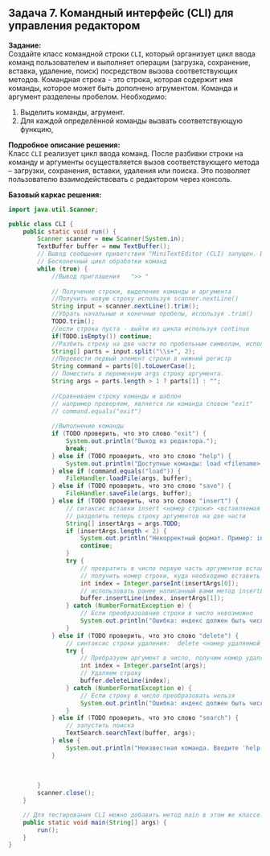 
## Задача 7. Командный интерфейс (CLI) для управления редактором

**Задание:**  
Создайте класс командной строки `CLI`, который организует цикл ввода команд пользователем и выполняет операции (загрузка, сохранение, вставка, удаление, поиск) посредством вызова соответствующих методов.
Командная строка - это строка, которая содержит имя команды, которое может быть дополнено агрументом. Команда и аргумент разделены пробелом.
Необходимо:
1. Выделить команды, агрумент.
2. Для каждой определённой команды вызвать соответствующую функцию, 

**Подробное описание решения:**  
Класс `CLI` реализует цикл ввода команд. После разбивки строки на команду и аргументы осуществляется вызов соответствующего метода – загрузки, сохранения, вставки, удаления или поиска. Это позволяет пользователю взаимодействовать с редактором через консоль.


**Базовый каркас решения:**
```java
import java.util.Scanner;

public class CLI {
    public static void run() {
        Scanner scanner = new Scanner(System.in);
        TextBuffer buffer = new TextBuffer();
        // Вывод сообщения приветствия "MiniTextEditor (CLI) запущен. Введите 'help' для списка команд."
        // Бесконечный цикл обработки команд
        while (true) {
            //Вывод приглашения   ">> "
            
            // Получение строки, выделение команды и аргумента
            //Получить новую строку используя scanner.nextLine()
            String input = scanner.nextLine().trim();
            //Убрать начальные и конечные пробелы, используя .trim()
            TODO.trim();
            //если строка пуста - выйти из цикла используя continue
            if(TODO.isEmpty()) continue;
            //Разбить строку на две части по пробельным символам, используя команду split("\\s+", 2)
            String[] parts = input.split("\\s+", 2);
            //Перевести первый элемент строки в нижний регистр
            String command = parts[0].toLowerCase();
            // Поместить в переменную args строку аргумента.
            String args = parts.length > 1 ? parts[1] : "";
            
            //Сравниваем строку команды и шаблон
            // например проверяем, является ли команда словом "exit"
            // command.equals("exit")
            
            //Выполнение команды
            if (TODO проверить, что это слово "exit") {
                System.out.println("Выход из редактора.");
                break;
            } else if (TODO проверить, что это слово "help") {
                System.out.println("Доступные команды: load <filename>, save <filename>, insert <index> <text>, delete <index>, search <query>, help, exit");
            } else if (command.equals("load")) {
                FileHandler.loadFile(args, buffer);
            } else if (TODO проверить, что это слово "save") {
                FileHandler.saveFile(args, buffer);
            } else if (TODO проверить, что это слово "insert") {
                // ситаксис вставки insert <номер строки> <вставляемая строка>
                // разделить теперь строку аргументов на две части
                String[] insertArgs = args.TODO;
                if (insertArgs.length < 2) {
                    System.out.println("Некорректный формат. Пример: insert 0 \"Новая строка\"");
                    continue;
                }
                try {
                    // превратить в число первую часть аргументов вставки, 
                    // получить номер строки, куда необходимо вставить подстроку 
                    int index = Integer.parseInt(insertArgs[0]);
                    // использовать ранее написанный вами метод insertLine для TextBuffer
                    buffer.insertLine(index, insertArgs[1]);
                } catch (NumberFormatException e) {
                    // Если преобразоавние строки в число невозможно
                    System.out.println("Ошибка: индекс должен быть числом.");
                }
            } else if (TODO проверить, что это слово "delete") {
                // синтаксис строки удаления:  delete <номер удаляемой строки>
                try {
                    // Пребразуем аргумент в число, получим номер удаляемой строки
                    int index = Integer.parseInt(args);
                    // Удаляем строку
                    buffer.deleteLine(index);
                } catch (NumberFormatException e) {
                    // Если строку в число преобразовать нельзя
                    System.out.println("Ошибка: индекс должен быть числом.");
                }
            } else if (TODO проверить, что это слово "search") {
                // запустить поиска 
                TextSearch.searchText(buffer, args);
            } else {
                System.out.println("Неизвестная команда. Введите 'help' для списка команд.");
            }
            
            
            
        }
        scanner.close();
    }

    // Для тестирования CLI можно добавить метод main в этом же классе.
    public static void main(String[] args) {
        run();
    }
}
```
